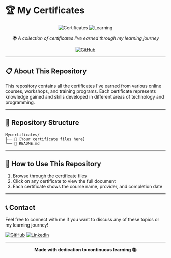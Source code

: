 # 🏆 My Certificates

<div align="center">

![Certificates](https://img.shields.io/badge/Certificates-Portfolio-gold?style=for-the-badge&logo=award&logoColor=white)
![Learning](https://img.shields.io/badge/Continuous-Learning-blue?style=for-the-badge&logo=graduation-cap&logoColor=white)

*📚 A collection of certificates I've earned through my learning journey*

[![GitHub](https://img.shields.io/badge/GitHub-sammadaan-181717?style=flat&logo=github)](https://github.com/sammadaan)

</div>

---

## 📋 About This Repository

This repository contains all the certificates I've earned from various online courses, workshops, and training programs. Each certificate represents knowledge gained and skills developed in different areas of technology and programming.

---

## 📁 Repository Structure

```
Mycertificates/
├── 📄 [Your certificate files here]
└── 📄 README.md
```

---

## 🎯 How to Use This Repository

1. Browse through the certificate files
2. Click on any certificate to view the full document
3. Each certificate shows the course name, provider, and completion date

---

## 📞 Contact

Feel free to connect with me if you want to discuss any of these topics or my learning journey!

[![GitHub](https://img.shields.io/badge/GitHub-Follow-181717?style=flat&logo=github)](https://github.com/sammadaan)
[![LinkedIn](https://img.shields.io/badge/LinkedIn-Connect-0077B5?style=flat&logo=linkedin)](https://linkedin.com/in/sammadaan)

---

<div align="center">

**Made with dedication to continuous learning 📚**

</div>
